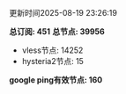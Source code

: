 更新时间2025-08-19 23:26:19

**总订阅: 451**
**总节点: 39956**
- vless节点: 14252
- hysteria2节点: 15

**google ping有效节点: 160**
